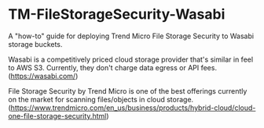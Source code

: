 # TM-FileStorageSecurity-Wasabi
A "how-to" guide for deploying Trend Micro File Storage Security to Wasabi storage buckets.

Wasabi is a competitively priced cloud storage provider that's similar in feel to AWS S3. Currently, they don't charge data egress or API fees. (https://wasabi.com/)

File Storage Security by Trend Micro is one of the best offerings currently on the market for scanning files/objects in cloud storage. (https://www.trendmicro.com/en_us/business/products/hybrid-cloud/cloud-one-file-storage-security.html)
